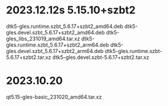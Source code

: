 # 2023.12.12s		5.15.10+szbt2
dtk5-gles.runtime.szbt_5.6.17+szbt2_amd64.deb
dtk5-gles.devel.szbt_5.6.17+szbt2_amd64.deb
dtk5-gles_libs_231019_amd64.tar.xz
dtk5-gles.runtime.szbt_5.6.17+szbt2_arm64.deb
dtk5-gles.devel.szbt_5.6.17+szbt2_arm64.deb
dtk5-gles.runtime.szbt-5.6.17+szbt2.tar.xz
dtk5-gles.devel.szbt-5.6.17+szbt2.tar.xz

# 2023.10.20
qt5.15-gles-basic_231020_amd64.tar.xz